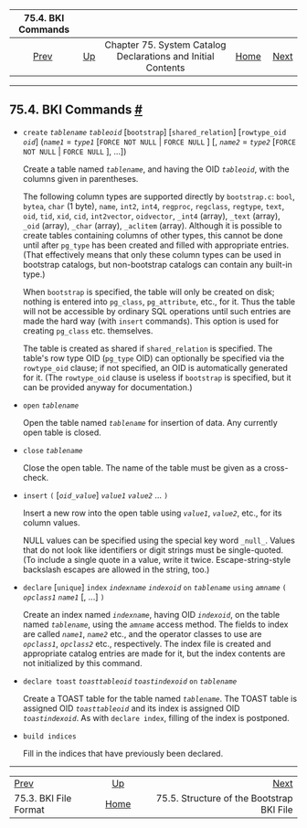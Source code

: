 

|                75.4. BKI Commands                |                                                                               |                                                              |                                                       |                                                                         |
| :----------------------------------------------: | :---------------------------------------------------------------------------- | :----------------------------------------------------------: | ----------------------------------------------------: | ----------------------------------------------------------------------: |
| [Prev](bki-format.html "75.3. BKI File Format")  | [Up](bki.html "Chapter 75. System Catalog Declarations and Initial Contents") | Chapter 75. System Catalog Declarations and Initial Contents | [Home](index.html "PostgreSQL 17devel Documentation") |  [Next](bki-structure.html "75.5. Structure of the Bootstrap BKI File") |

***

## 75.4. BKI Commands [#](#BKI-COMMANDS)

* `create` *`tablename`* *`tableoid`* \[`bootstrap`] \[`shared_relation`] \[`rowtype_oid` *`oid`*] (*`name1`* = *`type1`* \[`FORCE NOT NULL` | `FORCE NULL` ] \[, *`name2`* = *`type2`* \[`FORCE NOT NULL` | `FORCE NULL` ], ...])

    Create a table named *`tablename`*, and having the OID *`tableoid`*, with the columns given in parentheses.

    The following column types are supported directly by `bootstrap.c`: `bool`, `bytea`, `char` (1 byte), `name`, `int2`, `int4`, `regproc`, `regclass`, `regtype`, `text`, `oid`, `tid`, `xid`, `cid`, `int2vector`, `oidvector`, `_int4` (array), `_text` (array), `_oid` (array), `_char` (array), `_aclitem` (array). Although it is possible to create tables containing columns of other types, this cannot be done until after `pg_type` has been created and filled with appropriate entries. (That effectively means that only these column types can be used in bootstrap catalogs, but non-bootstrap catalogs can contain any built-in type.)

    When `bootstrap` is specified, the table will only be created on disk; nothing is entered into `pg_class`, `pg_attribute`, etc., for it. Thus the table will not be accessible by ordinary SQL operations until such entries are made the hard way (with `insert` commands). This option is used for creating `pg_class` etc. themselves.

    The table is created as shared if `shared_relation` is specified. The table's row type OID (`pg_type` OID) can optionally be specified via the `rowtype_oid` clause; if not specified, an OID is automatically generated for it. (The `rowtype_oid` clause is useless if `bootstrap` is specified, but it can be provided anyway for documentation.)

* `open` *`tablename`*

    Open the table named *`tablename`* for insertion of data. Any currently open table is closed.

* `close` *`tablename`*

    Close the open table. The name of the table must be given as a cross-check.

* `insert` `(` \[*`oid_value`*] *`value1`* *`value2`* ... `)`

    Insert a new row into the open table using *`value1`*, *`value2`*, etc., for its column values.

    NULL values can be specified using the special key word `_null_`. Values that do not look like identifiers or digit strings must be single-quoted. (To include a single quote in a value, write it twice. Escape-string-style backslash escapes are allowed in the string, too.)

* `declare` \[`unique`] `index` *`indexname`* *`indexoid`* `on` *`tablename`* `using` *`amname`* `(` *`opclass1`* *`name1`* \[, ...] `)`

    Create an index named *`indexname`*, having OID *`indexoid`*, on the table named *`tablename`*, using the *`amname`* access method. The fields to index are called *`name1`*, *`name2`* etc., and the operator classes to use are *`opclass1`*, *`opclass2`* etc., respectively. The index file is created and appropriate catalog entries are made for it, but the index contents are not initialized by this command.

* `declare toast` *`toasttableoid`* *`toastindexoid`* `on` *`tablename`*

    Create a TOAST table for the table named *`tablename`*. The TOAST table is assigned OID *`toasttableoid`* and its index is assigned OID *`toastindexoid`*. As with `declare index`, filling of the index is postponed.

* `build indices`

    Fill in the indices that have previously been declared.

***

|                                                  |                                                                               |                                                                         |
| :----------------------------------------------- | :---------------------------------------------------------------------------: | ----------------------------------------------------------------------: |
| [Prev](bki-format.html "75.3. BKI File Format")  | [Up](bki.html "Chapter 75. System Catalog Declarations and Initial Contents") |  [Next](bki-structure.html "75.5. Structure of the Bootstrap BKI File") |
| 75.3. BKI File Format                            |             [Home](index.html "PostgreSQL 17devel Documentation")             |                               75.5. Structure of the Bootstrap BKI File |
